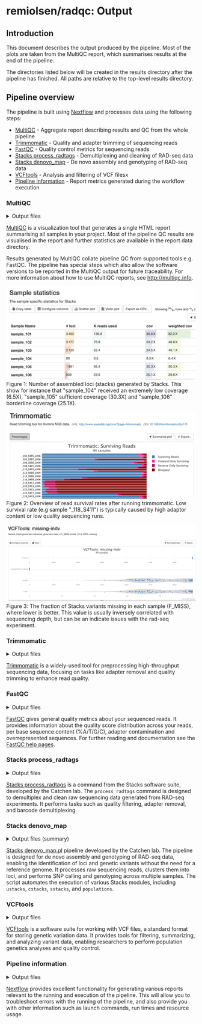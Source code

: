 # remiolsen/radqc: Output

## Introduction

This document describes the output produced by the pipeline. Most of the plots are taken from the MultiQC report, which summarises results at the end of the pipeline.

The directories listed below will be created in the results directory after the pipeline has finished. All paths are relative to the top-level results directory.


## Pipeline overview

The pipeline is built using [Nextflow](https://www.nextflow.io/) and processes data using the following steps:

- [MultiQC](#multiqc) - Aggregate report describing results and QC from the whole pipeline
- [Trimmomatic](#trimmomatic) - Quality and adapter trimming of sequencing reads
- [FastQC](#fastqc) - Quality control metrics for sequencing reads
- [Stacks process_radtags](#stacks-process_radtags) - Demultiplexing and cleaning of RAD-seq data
- [Stacks denovo_map](#stacks-denovo_map) - De novo assembly and genotyping of RAD-seq data
- [VCFtools](#vcftools) - Analysis and filtering of VCF filesx
- [Pipeline information](#pipeline-information) - Report metrics generated during the workflow execution

### MultiQC

<details markdown="1">
<summary>Output files</summary>

- `multiqc/`
  - `multiqc_report.html`: a standalone HTML file that can be viewed in your web browser.
  - `multiqc_data/`: directory containing parsed statistics from the different tools used in the pipeline.
  - `multiqc_plots/`: directory containing static images from the report in various formats.

</details>

[MultiQC](http://multiqc.info) is a visualization tool that generates a single HTML report summarising all samples in your project. Most of the pipeline QC results are visualised in the report and further statistics are available in the report data directory.

Results generated by MultiQC collate pipeline QC from supported tools e.g. FastQC. The pipeline has special steps which also allow the software versions to be reported in the MultiQC output for future traceability. For more information about how to use MultiQC reports, see <http://multiqc.info>.

![figure1](stacks_samples.png)
Figure 1: Number of assembled loci (stacks) generated by Stacks. This show for instance that "sample_104" received an extremely 
low coverage (6.5X), "sample_105" sufficient coverage (30.3X) and "sample_106" borderline coverage (25.1X). 

![figure2](trimmomatic.png)
Figure 2: Overview of read survival rates after running trimmomatic. Low survival rate (e.g sample "_118_S411") is typically caused by high adaptor content or low quality sequencing runs.

![figure3](vcftools_imiss.png)
Figure 3: The fraction of Stacks variants missing in each sample (F_MISS), where lower is better. This value is usually inversely correlated with sequencing depth, but can be an indicate issues with the rad-seq experiment.

### Trimmomatic

<details markdown="1">
<summary>Output files</summary>

- `trimmomatic/`
  - `*.paired.trim_{1,2}.fastq.gz`: Quality and adapter trimmed reads
  - `*.summary`: Summary of read survival rates after trimming

</details>

[Trimmomatic](http://www.usadellab.org/cms/?page=trimmomatic) is a widely-used tool for preprocessing high-throughput sequencing data, focusing on tasks like adapter removal and quality trimming to enhance read quality. 

### FastQC

<details markdown="1">
<summary>Output files</summary>

- `fastqc/`
  - `*_fastqc.html`: FastQC report containing quality metrics.
  - `*_fastqc.zip`: Zip archive containing the FastQC report, tab-delimited data file and plot images.

</details>

[FastQC](http://www.bioinformatics.babraham.ac.uk/projects/fastqc/) gives general quality metrics about your sequenced reads. It provides information about the quality score distribution across your reads, per base sequence content (%A/T/G/C), adapter contamination and overrepresented sequences. For further reading and documentation see the [FastQC help pages](http://www.bioinformatics.babraham.ac.uk/projects/fastqc/Help/).


### Stacks process_radtags

<details markdown="1">
<summary>Output files</summary>

- `process_radtags/`
  - `*.{1,2}.fq.gz`: Processed reads output by Stacks
  - `*.process_radtags.log`: A summary of read counts removed by the various filters

</details>


[Stacks process_radtags](https://catchenlab.life.illinois.edu/stacks/comp/process_radtags.php) is a command from the Stacks software suite, developed by the Catchen lab. The `process_radtags` command is designed to demultiplex and clean raw sequencing data generated from RAD-seq experiments. It performs tasks such as quality filtering, adapter removal, and barcode demultiplexing.

### Stacks denovo_map

<details markdown="1">
<summary>Output files (summary)</summary>

- `denovo_stacks/`
  - `*.{tags,snps,alleles}.tsv.gz`: Per sample based loci and allele calls (ustacks)
  - `catalog.{tags,snps,alleles}.tsv.gz`: A catalog or a set of consensus loci, snps and alleles (cstacks)
  - `*.matches.bam`: Per sample matches to the catalog (sstacks + tsv2bam)
  - `populations.snps.vcf`: Polymorphic sites in VCF format (populations)
  - `denovo_map.log`: Running log file for the whole denovo_map.pl pipeline

</details>

[Stacks denovo_map.pl](https://catchenlab.life.illinois.edu/stacks/comp/denovo_map.php) pipeline developed by the Catchen lab. The pipeline is designed for de novo assembly and genotyping of RAD-seq data, enabling the identification of loci and genetic variants without the need for a reference genome.
It processes raw sequencing reads, clusters them into loci, and performs SNP calling and genotyping across multiple samples. The script automates the execution of various Stacks modules, including `ustacks`, `cstacks`, `sstacks`, and `populations`.

### VCFtools

<details markdown="1">
<summary>Output files</summary>

- `vcftools/`
  - `stacks_denovo_map.het`: Heterozygosity per individual, inbreeding coefficient F
  - `stacks_denovo_map.idepth`: Mean sequence depth per individual
  - `stacks_denovo_map.imiss`: Variant missingness per individual
  - `stacks_denovo_map.relatedness2`: Relatedness statistic (based on doi:10.1093/bioinformatics/btq559)

</details>

[VCFtools](https://vcftools.github.io/) is a software suite for working with VCF files, a standard format for storing genetic variation data. It provides tools for filtering, summarizing, and analyzing variant data, enabling researchers to perform population genetics analyses and quality control.


### Pipeline information

<details markdown="1">
<summary>Output files</summary>

- `pipeline_info/`
  - Reports generated by Nextflow: `execution_report.html`, `execution_timeline.html`, `execution_trace.txt` and `pipeline_dag.dot`/`pipeline_dag.svg`.
  - Reports generated by the pipeline: `pipeline_report.html`, `pipeline_report.txt` and `software_versions.yml`. The `pipeline_report*` files will only be present if the `--email` / `--email_on_fail` parameter's are used when running the pipeline.
  - Reformatted samplesheet files used as input to the pipeline: `samplesheet.valid.csv`.
  - Parameters used by the pipeline run: `params.json`.

</details>

[Nextflow](https://www.nextflow.io/docs/latest/tracing.html) provides excellent functionality for generating various reports relevant to the running and execution of the pipeline. This will allow you to troubleshoot errors with the running of the pipeline, and also provide you with other information such as launch commands, run times and resource usage.
